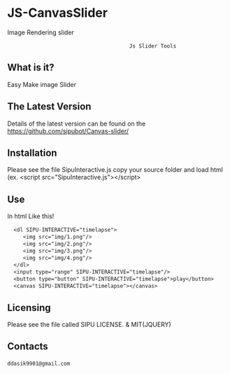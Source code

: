 # JS-CanvasSlider
Image Rendering slider


                                           Js Slider Tools

  What is it?
  -----------

  Easy Make image Slider

  The Latest Version
  ------------------

  Details of the latest version can be found on the 
  https://github.com/sipubot/Canvas-slider/

  
  Installation
  ------------

  Please see the file SipuInteractive.js copy your source folder and load 
  html (ex. \<script src="SipuInteractive.js"\>\</script\>

  Use 
  ------------
  In html Like this!
  
      <dl SIPU-INTERACTIVE="timelapse">
         <img src="img/1.png"/>
         <img src="img/2.png"/>
         <img src="img/3.png"/>
         <img src="img/4.png"/>
      </dl>
      <input type="range" SIPU-INTERACTIVE="timelapse"/>
      <button type="button" SIPU-INTERACTIVE="timelapse">play</button>
      <canvas SIPU-INTERACTIVE="timelapse"></canvas>


  Licensing
  ---------

  Please see the file called SIPU LICENSE. & MIT(JQUERY)
  
  Contacts
  --------
    ddasik9901@gmail.com
     
